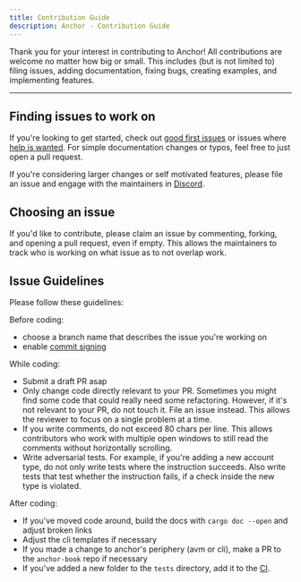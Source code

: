 ```yaml
---
title: Contribution Guide
description: Anchor - Contribution Guide
---
```


Thank you for your interest in contributing to Anchor! All contributions are welcome no
matter how big or small. This includes (but is not limited to) filing issues,
adding documentation, fixing bugs, creating examples, and implementing features.

---

## Finding issues to work on

If you're looking to get started,
check out [good first issues](https://github.com/safely-project/anchor/issues?q=is%3Aissue+is%3Aopen+label%3A%22good+first+issue%22)
or issues where [help is wanted](https://github.com/safely-project/anchor/issues?q=is%3Aissue+is%3Aopen+label%3A%22help+wanted%22).
For simple documentation changes or typos, feel free to just open a pull request.

If you're considering larger changes or self motivated features, please file an issue
and engage with the maintainers in [Discord](https://discord.gg/sxy4zxBckh).

## Choosing an issue

If you'd like to contribute, please claim an issue by commenting, forking, and
opening a pull request, even if empty. This allows the maintainers to track who
is working on what issue as to not overlap work.

## Issue Guidelines

Please follow these guidelines:

Before coding:

- choose a branch name that describes the issue you're working on
- enable [commit signing](https://docs.github.com/en/authentication/managing-commit-signature-verification/signing-commits)

While coding:

- Submit a draft PR asap
- Only change code directly relevant to your PR. Sometimes you might find some code that could really need some refactoring. However, if it's not relevant to your PR, do not touch it. File an issue instead. This allows the reviewer to focus on a single problem at a time.
- If you write comments, do not exceed 80 chars per line. This allows contributors who work with multiple open windows to still read the comments without horizontally scrolling.
- Write adversarial tests. For example, if you're adding a new account type, do not only write tests where the instruction succeeds. Also write tests that test whether the instruction fails, if a check inside the new type is violated.

After coding:

- If you've moved code around, build the docs with `cargo doc --open` and adjust broken links
- Adjust the cli templates if necessary
- If you made a change to anchor's periphery (avm or cli), make a PR to the `anchor-book` repo if necessary
- If you've added a new folder to the `tests` directory, add it to the [CI](./.github/workflows/tests.yaml).
